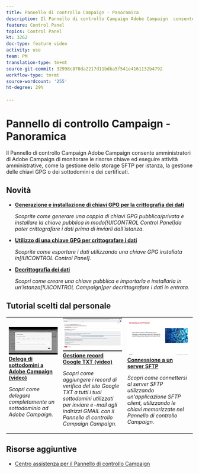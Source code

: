```yaml
---
title: Pannello di controllo Campaign - Panoramica
description: Il Pannello di controllo Campaign Adobe Campaign  consente  amministratori di Adobe Campaign di monitorare le risorse chiave ed eseguire attività amministrative, come la gestione dello storage SFTP per istanza, la gestione delle chiavi GPG o dei sottodomini e dei certificati.
feature: Control Panel
topics: Control Panel
kt: 3262
doc-type: feature video
activity: use
team: PM
translation-type: tm+mt
source-git-commit: 32998c870da2217d11bdba5f541e4161132b4792
workflow-type: tm+mt
source-wordcount: '255'
ht-degree: 29%

---
```


# Pannello di controllo Campaign - Panoramica

Il Pannello di controllo Campaign Adobe Campaign  consente  amministratori di Adobe Campaign di monitorare le risorse chiave ed eseguire attività amministrative, come la gestione dello storage SFTP per istanza, la gestione delle chiavi GPG o dei sottodomini e dei certificati.

## Novità

* **[Generazione e installazione di chiavi GPG per la crittografia dei dati](/help/control-panel-tutorials/instance-settings/gpg-key-management/generating-and-installing-gpg-keys-for-data-encryption.md)**

   *Scoprite come generare una coppia di chiavi GPG pubblica/privata e installare la chiave pubblica in modo[!UICONTROL Control Panel]da poter crittografare i dati prima di inviarli dall&#39;istanza.*

* **[Utilizzo di una chiave GPG per crittografare i dati](/help/control-panel-tutorials/instance-settings/gpg-key-management/using-a-gpg-key-to-encrypt-data.md)**

   *Scoprite come esportare i dati utilizzando una chiave GPG installata in[!UICONTROL Control Panel].*

* **[Decrittografia dei dati](/help/control-panel-tutorials/instance-settings/gpg-key-management/decrypting-data.md)**

   *Scopri come creare una chiave pubblica e importarla e installarla in un’istanza[!UICONTROL Campaign]per decrittografare i dati in entrata.*

## Tutorial scelti dal personale

<table>
<tr>
  <td>
    <a href="./subdomains-and-certificates/subdomain-delegation.md"> 
      <img alt="Delega di sottodomini a  Adobe Campaign (video)" src="./assets/31390.jpg"/>
    </a>
    <div>
      <a href="./subdomains-and-certificates/subdomain-delegation.md">
    <strong>Delega di sottodomini a  Adobe Campaign (video)</strong>
    </a>
    </div>
    <p>
    <em>Scopri come delegare completamente un sottodominio ad Adobe Campaign.</em>
    <p>
  </td>
   <td>
    <a href="./subdomains-and-certificates/google-txt-record-management.md">
      <img alt="Gestione record Google TXT (video)" src="./assets/32369.jpg" />
    </a>
    <div>
    <a href="./subdomains-and-certificates/google-txt-record-management.md">
    <strong>Gestione record Google TXT (video)</strong>
    </a>
    </div>
    <p>
    <em> Scopri come aggiungere i record di verifica del sito Google TXT a tutti i tuoi sottodomini utilizzati per inviare e-mail agli indirizzi GMAIL con il Pannello di controllo Campaign Campaign.</em>
    <p>
  </td>
  <td>
    <a href="./sftp-management/connect-to-sftp-server.md">
      <img alt="Connessione a un server SFTP" src="./assets/27263.jpg" />
    </a>
    <div>
      <a href="./sftp-management/connect-to-sftp-server.md">
    <strong>Connessione a un server SFTP</strong>
    </a>
    </div>
    <p>
    <em>Scopri come connettersi al server SFTP utilizzando un'applicazione SFTP client, utilizzando le chiavi memorizzate nel Pannello di controllo Campaign. </em>
    <p>
  </td>
</tr>
</table>

## Risorse aggiuntive

* [Centro assistenza per il Pannello di controllo Campaign](https://docs.adobe.com/content/help/it-IT/control-panel/using/control-panel-home.html)
